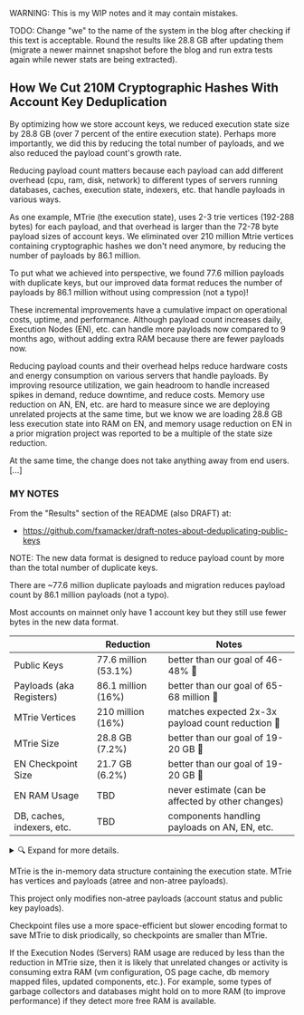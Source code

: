 WARNING:  This is my WIP notes and it may contain mistakes.

TODO: Change "we" to the name of the system in the blog after checking if this text is acceptable. Round the results like 28.8 GB after updating them (migrate a newer mainnet snapshot before the blog and run extra tests again while newer stats are being extracted).

## How We Cut 210M Cryptographic Hashes With Account Key Deduplication

By optimizing how we store account keys, we reduced execution state size by 28.8 GB (over 7 percent of the entire execution state). Perhaps more importantly, we did this by reducing the total number of payloads, and we also reduced the payload count's growth rate.

Reducing payload count matters because each payload can add different overhead (cpu, ram, disk, network) to different types of servers running databases, caches, execution state, indexers, etc. that handle payloads in various ways.

As one example, MTrie (the execution state), uses 2-3 trie vertices (192-288 bytes) for each payload, and that overhead is larger than the 72-78 byte payload sizes of account keys.  We eliminated over 210 million Mtrie vertices containing cryptographic hashes we don't need anymore, by reducing the number of payloads by 86.1 million.

To put what we achieved into perspective, we found 77.6 million payloads with duplicate keys, but our improved data format reduces the number of payloads by 86.1 million without using compression (not a typo)!

These incremental improvements have a cumulative impact on operational costs, uptime, and performance.  Although payload count increases daily, Execution Nodes (EN), etc. can handle more payloads now compared to 9 months ago, without adding extra RAM because there are fewer payloads now.

Reducing payload counts and their overhead helps reduce hardware costs and energy consumption on various servers that handle payloads.  By improving resource utilization, we gain headroom to handle increased spikes in demand, reduce downtime, and reduce costs.  Memory use reduction on AN, EN, etc. are hard to measure since we are deploying unrelated projects at the same time, but we know we are loading 28.8 GB less execution state into RAM on EN, and memory usage reduction on EN in a prior migration project was reported to be a multiple of the state size reduction.

At the same time, the change does not take anything away from end users. [...]

### MY NOTES

From the "Results" section of the README (also DRAFT) at:
- https://github.com/fxamacker/draft-notes-about-deduplicating-public-keys

NOTE: The new data format is designed to reduce payload count by more than the total number of duplicate keys.

There are ~77.6 million duplicate payloads and migration reduces payload count by 86.1 million payloads (not a typo).

Most accounts on mainnet only have 1 account key but they still use fewer bytes in the new data format.

|                  | Reduction | Notes |
| ---------------------- |--------| --- |
| Public Keys | 77.6 million (53.1%) | better than our goal of 46-48% 🎉 |
| Payloads (aka Registers) | 86.1 million (16%) | better than our goal of 65-68 million 🎉 |
| MTrie Vertices | 210 million (16%) | matches expected 2x-3x payload count reduction 🎉 |
| MTrie Size | 28.8 GB (7.2%) | better than our goal of 19-20 GB 🎉 |
| EN Checkpoint Size | 21.7 GB (6.2%) | better than our goal of 19-20 GB 🎉 |
| EN RAM Usage | TBD | never estimate (can be affected by other changes) |
| DB, caches, indexers, etc. | TBD | components handling payloads on AN, EN, etc. |

<details><summary> 🔍 Expand for more details.</summary>

|                  | Before | After | Reduction |
| ---------------------- |--------|-------|------------|
| Public Keys | 146,056,652 | 68,504,671 | 77,551,981 |
| Payloads (aka Registers)   |  539,650,919 | 453,516,554 | 86,134,365 |
| MTrie Vertices | 1,318,213,108 | 1,107,774,108 | 210,439,000 |
| MTrie Size (bytes) | 397,495,799,485 | 368,718,670,098 | 28,777,129,387 |
| EN Checkpoint Size (bytes) | 353,300,063,477 | 331,567,299,166 | 21,732,764,311 |
| EN RAM Usage | TBD | TBD | never estimate (can be affected by other changes) |
| DBs, caches, indexers, etc. | | | TBD on AN, EN, etc. |

EN state size reduction:
- before: 131821310896 + 270947341117 = 397495799485 bytes
- after: 110777410896 + 262372355730 = 368718670098 bytes

</details>

MTrie is the in-memory data structure containing the execution state. MTrie has vertices and payloads (atree and non-atree payloads).

This project only modifies non-atree payloads (account status and public key payloads).

Checkpoint files use a more space-efficient but slower encoding format to save MTrie to disk priodically, so checkpoints are smaller than MTrie.

If the Execution Nodes (Servers) RAM usage are reduced by less than the reduction in MTrie size, then it is likely that unrelated changes or activity is consuming extra RAM (vm configuration, OS page cache, db memory mapped files, updated components, etc.).  For example, some types of garbage collectors and databases might hold on to more RAM (to improve performance) if they detect more free RAM is available.

